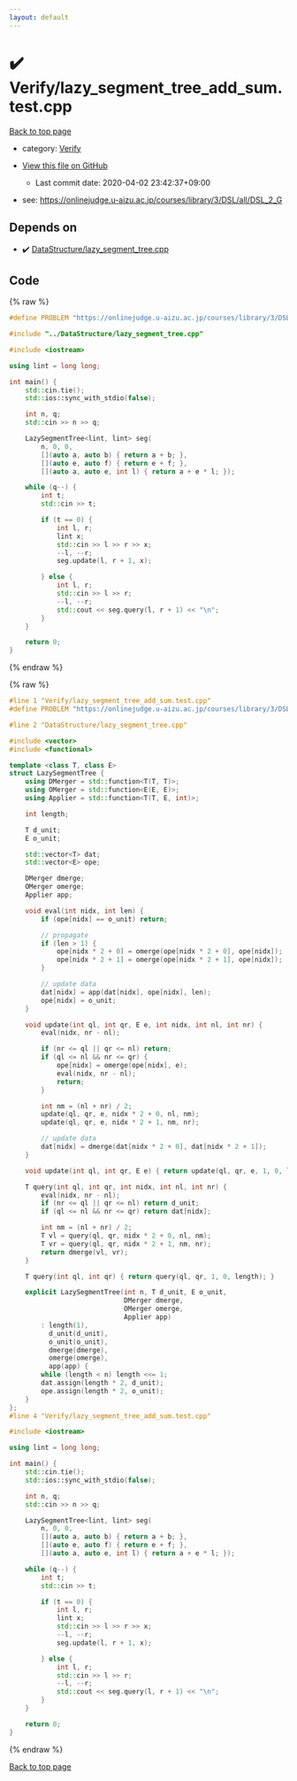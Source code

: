 ```yaml
---
layout: default
---
```


<!-- mathjax config similar to math.stackexchange -->
<script type="text/javascript" async
  src="https://cdnjs.cloudflare.com/ajax/libs/mathjax/2.7.5/MathJax.js?config=TeX-MML-AM_CHTML">
</script>
<script type="text/x-mathjax-config">
  MathJax.Hub.Config({
    TeX: { equationNumbers: { autoNumber: "AMS" }},
    tex2jax: {
      inlineMath: [ ['$','$'] ],
      processEscapes: true
    },
    "HTML-CSS": { matchFontHeight: false },
    displayAlign: "left",
    displayIndent: "2em"
  });
</script>

<script type="text/javascript" src="https://cdnjs.cloudflare.com/ajax/libs/jquery/3.4.1/jquery.min.js"></script>
<script src="https://cdn.jsdelivr.net/npm/jquery-balloon-js@1.1.2/jquery.balloon.min.js" integrity="sha256-ZEYs9VrgAeNuPvs15E39OsyOJaIkXEEt10fzxJ20+2I=" crossorigin="anonymous"></script>
<script type="text/javascript" src="../../assets/js/copy-button.js"></script>
<link rel="stylesheet" href="../../assets/css/copy-button.css" />


# :heavy_check_mark: Verify/lazy_segment_tree_add_sum.test.cpp

<a href="../../index.html">Back to top page</a>

* category: <a href="../../index.html#5a750f86ef41f22f852c43351e3ff383">Verify</a>
* <a href="{{ site.github.repository_url }}/blob/master/Verify/lazy_segment_tree_add_sum.test.cpp">View this file on GitHub</a>
    - Last commit date: 2020-04-02 23:42:37+09:00


* see: <a href="https://onlinejudge.u-aizu.ac.jp/courses/library/3/DSL/all/DSL_2_G">https://onlinejudge.u-aizu.ac.jp/courses/library/3/DSL/all/DSL_2_G</a>


## Depends on

* :heavy_check_mark: <a href="../../library/DataStructure/lazy_segment_tree.cpp.html">DataStructure/lazy_segment_tree.cpp</a>


## Code

<a id="unbundled"></a>
{% raw %}
```cpp
#define PROBLEM "https://onlinejudge.u-aizu.ac.jp/courses/library/3/DSL/all/DSL_2_G"

#include "../DataStructure/lazy_segment_tree.cpp"

#include <iostream>

using lint = long long;

int main() {
    std::cin.tie();
    std::ios::sync_with_stdio(false);

    int n, q;
    std::cin >> n >> q;

    LazySegmentTree<lint, lint> seg(
        n, 0, 0,
        [](auto a, auto b) { return a + b; },
        [](auto e, auto f) { return e + f; },
        [](auto a, auto e, int l) { return a + e * l; });

    while (q--) {
        int t;
        std::cin >> t;

        if (t == 0) {
            int l, r;
            lint x;
            std::cin >> l >> r >> x;
            --l, --r;
            seg.update(l, r + 1, x);

        } else {
            int l, r;
            std::cin >> l >> r;
            --l, --r;
            std::cout << seg.query(l, r + 1) << "\n";
        }
    }

    return 0;
}

```
{% endraw %}

<a id="bundled"></a>
{% raw %}
```cpp
#line 1 "Verify/lazy_segment_tree_add_sum.test.cpp"
#define PROBLEM "https://onlinejudge.u-aizu.ac.jp/courses/library/3/DSL/all/DSL_2_G"

#line 2 "DataStructure/lazy_segment_tree.cpp"

#include <vector>
#include <functional>

template <class T, class E>
struct LazySegmentTree {
    using DMerger = std::function<T(T, T)>;
    using OMerger = std::function<E(E, E)>;
    using Applier = std::function<T(T, E, int)>;

    int length;

    T d_unit;
    E o_unit;

    std::vector<T> dat;
    std::vector<E> ope;

    DMerger dmerge;
    OMerger omerge;
    Applier app;

    void eval(int nidx, int len) {
        if (ope[nidx] == o_unit) return;

        // propagate
        if (len > 1) {
            ope[nidx * 2 + 0] = omerge(ope[nidx * 2 + 0], ope[nidx]);
            ope[nidx * 2 + 1] = omerge(ope[nidx * 2 + 1], ope[nidx]);
        }

        // update data
        dat[nidx] = app(dat[nidx], ope[nidx], len);
        ope[nidx] = o_unit;
    }

    void update(int ql, int qr, E e, int nidx, int nl, int nr) {
        eval(nidx, nr - nl);

        if (nr <= ql || qr <= nl) return;
        if (ql <= nl && nr <= qr) {
            ope[nidx] = omerge(ope[nidx], e);
            eval(nidx, nr - nl);
            return;
        }

        int nm = (nl + nr) / 2;
        update(ql, qr, e, nidx * 2 + 0, nl, nm);
        update(ql, qr, e, nidx * 2 + 1, nm, nr);

        // update data
        dat[nidx] = dmerge(dat[nidx * 2 + 0], dat[nidx * 2 + 1]);
    }

    void update(int ql, int qr, E e) { return update(ql, qr, e, 1, 0, length); }

    T query(int ql, int qr, int nidx, int nl, int nr) {
        eval(nidx, nr - nl);
        if (nr <= ql || qr <= nl) return d_unit;
        if (ql <= nl && nr <= qr) return dat[nidx];

        int nm = (nl + nr) / 2;
        T vl = query(ql, qr, nidx * 2 + 0, nl, nm);
        T vr = query(ql, qr, nidx * 2 + 1, nm, nr);
        return dmerge(vl, vr);
    }

    T query(int ql, int qr) { return query(ql, qr, 1, 0, length); }

    explicit LazySegmentTree(int n, T d_unit, E o_unit,
                             DMerger dmerge,
                             OMerger omerge,
                             Applier app)
        : length(1),
          d_unit(d_unit),
          o_unit(o_unit),
          dmerge(dmerge),
          omerge(omerge),
          app(app) {
        while (length < n) length <<= 1;
        dat.assign(length * 2, d_unit);
        ope.assign(length * 2, o_unit);
    }
};
#line 4 "Verify/lazy_segment_tree_add_sum.test.cpp"

#include <iostream>

using lint = long long;

int main() {
    std::cin.tie();
    std::ios::sync_with_stdio(false);

    int n, q;
    std::cin >> n >> q;

    LazySegmentTree<lint, lint> seg(
        n, 0, 0,
        [](auto a, auto b) { return a + b; },
        [](auto e, auto f) { return e + f; },
        [](auto a, auto e, int l) { return a + e * l; });

    while (q--) {
        int t;
        std::cin >> t;

        if (t == 0) {
            int l, r;
            lint x;
            std::cin >> l >> r >> x;
            --l, --r;
            seg.update(l, r + 1, x);

        } else {
            int l, r;
            std::cin >> l >> r;
            --l, --r;
            std::cout << seg.query(l, r + 1) << "\n";
        }
    }

    return 0;
}

```
{% endraw %}

<a href="../../index.html">Back to top page</a>

